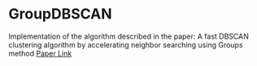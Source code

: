 # GroupDBSCAN

Implementation of the algorithm described in the paper: A fast DBSCAN clustering algorithm by accelerating neighbor searching using Groups method
[Paper Link](https://dl.acm.org/citation.cfm?id=2952211)
